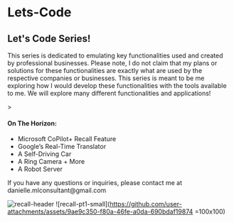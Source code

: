 # Lets-Code


<h2>Let's Code Series!</h2>

<p>This series is dedicated to emulating key functionalities used and created by professional businesses. Please note, I do not claim that my plans or solutions for these functionalities are exactly what are used by the respective companies or businesses. This series is meant to be me exploring how I would develop these functionalities with the tools available to me. We will explore many different functionalities and applications!</p>>

<h4>On The Horizon:</h4>
<ul>
 <li>Microsoft CoPilot+ Recall Feature</li>
 <li>Google’s Real-Time Translator</li>
 <li>A Self-Driving Car</li>
 <li>A Ring Camera + More</li>
 <li>A Robot Server</li>
</ul>

<p>If you have any questions or inquiries, please contact me at danielle.mlconsultant@gmail.com </p>

![recall-header](https://github.com/user-attachments/assets/7ba65fc7-9c50-4eb8-9096-2a59c2422cda)
![recall-pt1-small](https://github.com/user-attachments/assets/9ae9c350-f80a-46fe-a0da-690bdaf19874 =100x100)
